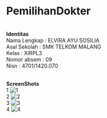 # PemilihanDokter

<b> <br> Identitas </b>
<br>Nama Lengkap   : ELVIRA AYU SOSILIA
<br> Asal Sekolah  : SMK TELKOM MALANG
<br> Kelas         : XIRPL3
<br> Nomor absem   : 09
<br> Nisn          : 4701/1420.070

<br> <b> ScreenShots </b>
<br> 1 ![1](https://cloud.githubusercontent.com/assets/22167465/22871662/9374e822-f1e5-11e6-90ea-8a4cde86beba.PNG)
<br> 2 ![2](https://cloud.githubusercontent.com/assets/22167465/22871663/937baafe-f1e5-11e6-9c8e-ea25ec077eef.PNG)
<br> 3 ![3](https://cloud.githubusercontent.com/assets/22167465/22871664/9385bc56-f1e5-11e6-9665-e5e2e3866282.PNG)
<br> 4 ![4](https://cloud.githubusercontent.com/assets/22167465/22871665/93bc9082-f1e5-11e6-90c1-0db9c1823fce.PNG)




